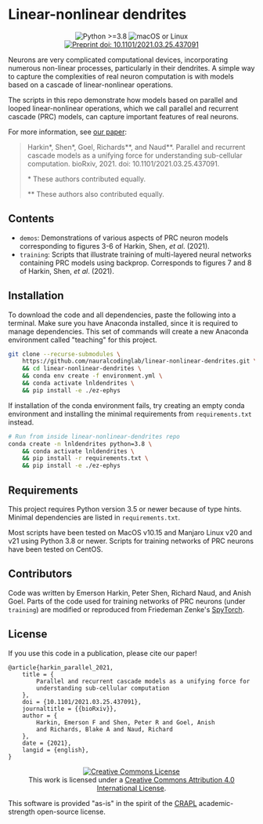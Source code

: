# Linear-nonlinear dendrites

<div align="center">
<img
src="https://img.shields.io/badge/python-3.8%20|%203.9-green.svg"
alt="Python >=3.8"/>
<img
src="https://img.shields.io/badge/os-macOS%20|%20linux-green.svg"
alt="macOS or Linux"/>
<a href="https://doi.org/10.1101/2021.03.25.437091">
<img
src="https://img.shields.io/badge/preprint%20doi-10.1101%2F2021.03.25.437091-informational.svg"
alt="Preprint doi: 10.1101/2021.03.25.437091"/>
</a>
</div>

Neurons are very complicated computational devices, incorporating numerous
non-linear processes, particularly in their dendrites. A simple way to capture
the complexities of real neuron computation is with models based on a cascade of
linear-nonlinear operations.

The scripts in this repo demonstrate how models based on parallel and looped
linear-nonlinear operations, which we call parallel and recurrent cascade (PRC)
models, can capture important features of real neurons.

For more information, see
[our paper](https://doi.org/10.1101/2021.03.25.437091):

> Harkin&ast;, Shen&ast;, Goel, Richards&ast;&ast;, and Naud&ast;&ast;. Parallel
> and recurrent cascade models as a unifying force for understanding
> sub-cellular computation. bioRxiv, 2021. doi: 10.1101/2021.03.25.437091.
>
> &ast; These authors contributed equally.
>
> &ast;&ast; These authors also contributed equally.

## Contents

- `demos`: Demonstrations of various aspects of PRC neuron models corresponding
  to figures 3-6 of Harkin, Shen, *et al*. (2021).
- `training`: Scripts that illustrate training of multi-layered neural networks
  containing PRC models using backprop. Corresponds to figures 7 and 8 of
  Harkin, Shen, *et al*. (2021).

## Installation

To download the code and all dependencies, paste the following
into a terminal. Make sure you have Anaconda installed, since it
is required to manage dependencies. This set of commands will
create a new Anaconda environment called "teaching" for this
project.

```sh
git clone --recurse-submodules \
    https://github.com/nauralcodinglab/linear-nonlinear-dendrites.git \
    && cd linear-nonlinear-dendrites \
    && conda env create -f environment.yml \
    && conda activate lnldendrites \
    && pip install -e ./ez-ephys
```

If installation of the conda environment fails, try creating an empty conda
environment and installing the minimal requirements from `requirements.txt`
instead.

```sh
# Run from inside linear-nonlinear-dendrites repo
conda create -n lnldendrites python=3.8 \
    && conda activate lnldendrites \
    && pip install -r requirements.txt \
    && pip install -e ./ez-ephys
```


## Requirements

This project requires Python version 3.5 or newer because of type hints. Minimal
dependencies are listed in `requirements.txt`.

Most scripts have been tested on MacOS v10.15 and Manjaro Linux v20 and v21
using Python 3.8 or newer. Scripts for training networks of PRC neurons have
been tested on CentOS.


## Contributors

Code was written by Emerson Harkin, Peter Shen, Richard Naud, and Anish Goel.
Parts of the code used for training networks of PRC neurons (under `training`)
are modified or reproduced from Friedeman Zenke's
[SpyTorch](https://doi.org/10.5281/zenodo.3724018).


## License

If you use this code in a publication, please cite our paper!

```
@article{harkin_parallel_2021,
	title = {
        Parallel and recurrent cascade models as a unifying force for
        understanding sub-cellular computation
    },
	doi = {10.1101/2021.03.25.437091},
	journaltitle = {{bioRxiv}},
	author = {
        Harkin, Emerson F and Shen, Peter R and Goel, Anish
        and Richards, Blake A and Naud, Richard
    },
	date = {2021},
	langid = {english},
}
```

<p align="center">
<a rel="license" href="http://creativecommons.org/licenses/by/4.0/"><img alt="Creative Commons License" style="border-width:0" src="https://i.creativecommons.org/l/by/4.0/88x31.png" /></a>
<br />
This work is licensed under a <a rel="license" href="http://creativecommons.org/licenses/by/4.0/">Creative Commons Attribution 4.0 International License</a>.
</p>

This software is provided "as-is" in the spirit of the
[CRAPL](https://matt.might.net/articles/crapl/CRAPL-LICENSE.txt)
academic-strength open-source license.
